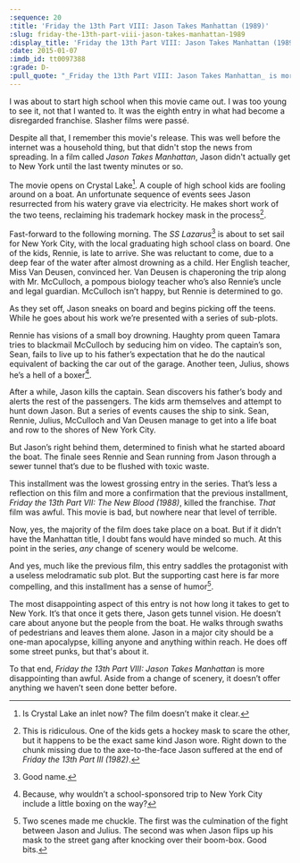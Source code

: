 ```yaml
---
:sequence: 20
:title: 'Friday the 13th Part VIII: Jason Takes Manhattan (1989)'
:slug: friday-the-13th-part-viii-jason-takes-manhattan-1989
:display_title: 'Friday the 13th Part VIII: Jason Takes Manhattan (1989)'
:date: 2015-01-07
:imdb_id: tt0097388
:grade: D-
:pull_quote: "_Friday the 13th Part VIII: Jason Takes Manhattan_ is more disappointing than awful. Aside from a change of scenery, it doesn’t offer anything we haven’t seen done better before."
---
```

I was about to start high school when this movie came out. I was too young to see it, not that I wanted to. It was the eighth entry in what had become a disregarded franchise. Slasher films were passé.

Despite all that, I remember this movie's release. This was well before the internet was a household thing, but that didn't stop the news from spreading. In a film called _Jason Takes Manhattan_, Jason didn't actually get to New York until the last twenty minutes or so. 

The movie opens on Crystal Lake[^1]. A couple of high school kids are fooling around on a boat. An unfortunate sequence of events sees Jason resurrected from his watery grave via electricity. He makes short work of the two teens, reclaiming his trademark hockey mask in the process[^2].

Fast-forward to the following morning. The _SS Lazarus_[^3] is about to set sail for New York City, with the local graduating high school class on board. One of the kids, Rennie, is late to arrive. She was reluctant to come, due to a deep fear of the water after almost drowning as a child. Her English teacher, Miss Van Deusen, convinced her. Van Deusen is chaperoning the trip along with Mr. McCulloch, a pompous biology teacher who’s also Rennie’s uncle and legal guardian. McCulloch isn’t happy, but Rennie is determined to go.

As they set off, Jason sneaks on board and begins picking off the teens. While he goes about his work we’re presented with a series of sub-plots. 

Rennie has visions of a small boy drowning. Haughty prom queen Tamara tries to blackmail McCulloch by seducing him on video. The captain’s son, Sean, fails to live up to his father’s expectation that he do the nautical equivalent of backing the car out of the garage. Another teen, Julius, shows he’s a hell of a boxer[^4].

After a while, Jason kills the captain. Sean discovers his father’s body and alerts the rest of the passengers. The kids arm themselves and attempt to hunt down Jason. But a series of events causes the ship to sink. Sean, Rennie, Julius, McCulloch and Van Deusen manage to get into a life boat and row to the shores of New York City.

But Jason’s right behind them, determined to finish what he started aboard the boat. The finale sees Rennie and Sean running from Jason through a sewer tunnel that’s due to be flushed with toxic waste. 

This installment was the lowest grossing entry in the series. That’s less a reflection on this film and more a confirmation that the previous installment, _Friday the 13th Part VII: The New Blood (1988)_, killed the franchise. _That_ film was awful. This movie is bad, but nowhere near that level of terrible.

Now, yes, the majority of the film does take place on a boat. But if it didn’t have the Manhattan title, I doubt fans would have minded so much. At this point in the series, _any_ change of scenery would be welcome. 

And yes, much like the previous film, this entry saddles the protagonist with a useless melodramatic sub plot. But the supporting cast here is far more compelling, and this installment has a sense of humor[^5].

The most disappointing aspect of this entry is not how long it takes to get to New York. It’s that once it gets there, Jason gets tunnel vision. He doesn’t care about anyone but the people from the boat. He walks through swaths of pedestrians and leaves them alone. Jason in a major city should be a one-man apocalypse, killing anyone and anything within reach. He does off some street punks, but that's about it. 

To that end, _Friday the 13th Part VIII: Jason Takes Manhattan_ is more disappointing than awful. Aside from a change of scenery, it doesn’t offer anything we haven’t seen done better before.

[^1]: Is Crystal Lake an inlet now? The film doesn’t make it clear.

[^2]: This is ridiculous. One of the kids gets a hockey mask to scare the other, but it happens to be the exact same kind Jason wore. Right down to the chunk missing due to the axe-to-the-face Jason suffered at the end of _Friday the 13th Part III (1982)_.

[^3]: Good name.

[^4]: Because, why wouldn’t a school-sponsored trip to New York City include a little boxing on the way?

[^5]: Two scenes made me chuckle. The first was the culmination of the fight between Jason and Julius. The second was when Jason flips up his mask to the street gang after knocking over their boom-box. Good bits.
